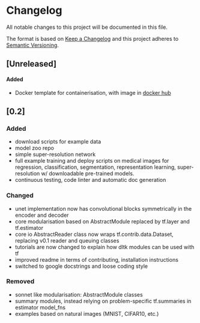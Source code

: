 # Changelog
All notable changes to this project will be documented in this file.

The format is based on [Keep a Changelog](http://keepachangelog.com/en/1.0.0/)
and this project adheres to [Semantic Versioning](http://semver.org/spec/v2.0.0.html).

## [Unreleased]

#### Added
- Docker template for containerisation, with image in [docker hub](https://hub.docker.com/r/dltk/dltk/)

## [0.2]

### Added
- download scripts for example data
- model zoo repo
- simple super-resolution network
- full example training and deploy scripts on medical images for regression, classification, segmentation, representation learning, super-resolution w/ downloadable pre-trained models.
- continuous testing, code linter and automatic doc generation

### Changed
- unet implementation now has convolutional blocks symmetrically in the encoder and decoder
- core modularisation based on AbstractModule replaced by tf.layer and tf.estimator
- core io AbstractReader class now wraps tf.contrib.data.Dataset, replacing v0.1 reader and queuing classes
- tutorials are now changed to explain how dltk modules can be used with tf
- improved readme in terms of contributing, installation instructions
- switched to google docstrings and loose coding style

### Removed
- sonnet like modularisation: AbstractModule classes
- summary modules, instead relying on problem-specific tf.summaries in estimator model_fns
- examples based on natural images (MNIST, CIFAR10, etc.)
